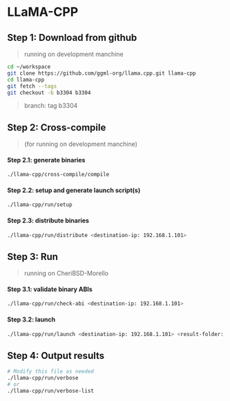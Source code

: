 # LLaMA-CPP

## Step 1: Download from github
> running on development manchine
```bash
cd ~/workspace
git clone https://github.com/ggml-org/llama.cpp.git llama-cpp
cd llama-cpp
git fetch --tags
git checkout -b b3304 b3304
```
>branch: tag b3304

## Step 2: Cross-compile
> (for running on development manchine)

#### Step 2.1: generate binaries
```bash
./llama-cpp/cross-compile/compile
```

#### Step 2.2: setup and generate launch script(s)
```bash
./llama-cpp/run/setup
```

#### Step 2.3: distribute binaries
```bash
./llama-cpp/run/distribute <destination-ip: 192.168.1.101>
```

## Step 3: Run 
> running on CheriBSD-Morello

#### Step 3.1: validate binary ABIs
```bash
./llama-cpp/run/check-abi <destination-ip: 192.168.1.101>
```

#### Step 3.2: launch
```bash
./llama-cpp/run/launch <destination-ip: 192.168.1.101> <result-folder: ./results/llama-cpp>
```

## Step 4: Output results
```bash
# Modify this file as needed
./llama-cpp/run/verbose
# or
./llama-cpp/run/verbose-list
```